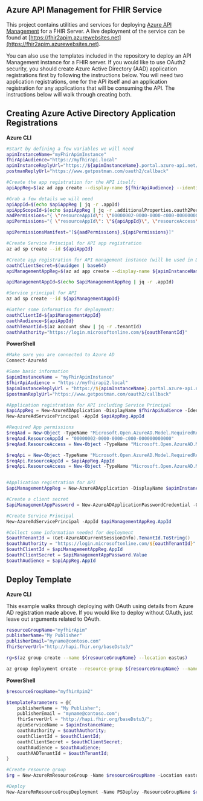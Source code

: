Azure API Management for FHIR Service
-------------------------------------

This project contains utilities and services for deploying [Azure API Management](https://azure.microsoft.com/en-us/services/api-management/) for a FHIR Server. A live deployment of the service can be found at [https://fhir2apim.azurewebsites.net](https://fhir2apim.azurewebsites.net). 

You can also use the templates included in the repository to deploy an API Management instance for a FHIR server. If you would like to use OAuth2 security, you should create Azure Active Directory (AAD) application registrations first by following the instructions below. You will need two application registrations, one for the API itself and an application registration for any applications that will be consuming the API. The instructions below will walk through creating both.


Creating Azure Active Directory Application Registrations
---------------------------------------------------------

**Azure CLI**

```bash
#Start by defining a few variables we will need
apimInstanceName="myFhirApimInstance"
fhirApiAudience="https://myfhirapi.local"
apimInstanceReplyUrl="https://${apimInstanceName}.portal.azure-api.net/docs/services/oauthServer/console/oauth2/authorizationcode/callback"
postmanReplyUrl="https://www.getpostman.com/oauth2/callback"

#Create the app registration for the API itself:
apiAppReg=$(az ad app create --display-name ${fhirApiAudience} --identifier-uris ${fhirApiAudience})

#Grab a few details we will need
apiAppId=$(echo $apiAppReg | jq -r .appId)
apiAppScopeId=$(echo $apiAppReg | jq -r .additionalProperties.oauth2Permissions[0].id)
aadPermissions="{ \"resourceAppId\": \"00000002-0000-0000-c000-000000000000\", \"resourceAccess\": [{ \"id\": \"311a71cc-e848-46a1-bdf8-97ff7156d8e6\", \"type\": \"Scope\"}]}"
apiPermissions="{ \"resourceAppId\": \"${apiAppId}\", \"resourceAccess\": [{ \"id\": \"${apiAppScopeId}\", \"type\": \"Scope\"}]}"

apiPermissionsManifest="[${aadPermissions},${apiPermissions}]"

#Create Service Principal for API app registration
az ad sp create --id ${apiAppId}

#Create app registration for API management instance (will be used in Developer Portal)
oauthClientSecret=$(uuidgen | base64)
apiManagementAppReg=$(az ad app create --display-name ${apimInstanceName} --password ${oauthClientSecret} --identifier-uris "https://${apimInstanceName}" --required-resource-access "${apiPermissionsManifest}" --reply-urls ${apimInstanceReplyUrl} ${postmanReplyUrl})

apiManagementAppId=$(echo $apiManagementAppReg | jq -r .appId)

#Service principal for API 
az ad sp create --id ${apiManagementAppId}

#Gather some information for deployment:
oauthClientId=${apiManagementAppId}
oauthAudience=${apiAppId}
oauthTenantId=$(az account show | jq -r .tenantId)
oauthAuthority="https://login.microsoftonline.com/${oauthTenantId}"
```

**PowerShell**

```PowerShell
#Make sure you are connected to Azure AD
Connect-AzureAd

#Some basic information
$apimInstanceName = "myFhirApimInstance"
$fhirApiAudience = "https://myfhirapi2.local"
$apimInstanceReplyUrl = "https://${apimInstanceName}.portal.azure-api.net/docs/services/oauthServer/console/oauth2/authorizationcode/callback"
$postmanReplyUrl="https://www.getpostman.com/oauth2/callback"

#Application registration for API including Service Principal
$apiAppReg = New-AzureADApplication -DisplayName $fhirApiAudience -IdentifierUris $fhirApiAudience
New-AzureAdServicePrincipal -AppId $apiAppReg.AppId

#Required App permissions
$reqAad = New-Object -TypeName "Microsoft.Open.AzureAD.Model.RequiredResourceAccess"
$reqAad.ResourceAppId = "00000002-0000-0000-c000-000000000000"
$reqAad.ResourceAccess = New-Object -TypeName "Microsoft.Open.AzureAD.Model.ResourceAccess" -ArgumentList "311a71cc-e848-46a1-bdf8-97ff7156d8e6","Scope"

$reqApi = New-Object -TypeName "Microsoft.Open.AzureAD.Model.RequiredResourceAccess"
$reqApi.ResourceAppId = $apiAppReg.AppId
$reqApi.ResourceAccess = New-Object -TypeName "Microsoft.Open.AzureAD.Model.ResourceAccess" -ArgumentList $apiAppReg.Oauth2Permissions[0].id,"Scope"


#Application registration for API
$apiManagementAppReg = New-AzureADApplication -DisplayName $apimInstanceName -IdentifierUris "https://${apimInstanceName}" -RequiredResourceAccess $reqAad,$reqApi -ReplyUrls $apimInstanceReplyUrl,$postmanReplyUrl

#Create a client secret
$apiManagementAppPassword = New-AzureADApplicationPasswordCredential -ObjectId $apiManagementAppReg.ObjectId

#Create Service Principal
New-AzureAdServicePrincipal -AppId $apiManagementAppReg.AppId

#Collect some information needed for deployment
$oauthTenantId = (Get-AzureADCurrentSessionInfo).TenantId.ToString()
$oauthAuthority = "https://login.microsoftonline.com/${oauthTenantId}"
$oauthClientId = $apiManagementAppReg.AppId
$oauthClientSecret = $apiManagementAppPassword.Value
$oauthAudience = $apiAppReg.AppId
```


Deploy Template
---------------

**Azure CLI**

This example walks through deploying with OAuth using details from Azure AD registration made above. If you would like to deploy without OAuth, just leave out arguments related to OAuth.

```bash
resourceGroupName="myfhirApim"
publisherName="My Publisher"
publisherEmail="myname@contoso.com"
fhirServerUrl="http://hapi.fhir.org/baseDstu3/"

rg=$(az group create --name ${resourceGroupName} --location eastus)

az group deployment create --resource-group ${resourceGroupName} --name myfhirapidep --template-uri https://fhir2apim.azurewebsites.net/azuredeploy.json --parameters apimServiceName="${apimInstanceName}" fhirServerUrl="${fhirServerUrl}" publisherEmail="${publisherEmail}" publisherName="${publisherName}" oauthAuthority="${oauthAuthority}" oauthClientId="${oauthClientId}" oauthClientSecret="${oauthClientSecret}" oauthAudience="${oauthAudience}" oauthAADTenantId="${oauthTenantId}"
```


**PowerShell**

```PowerShell
$resourceGroupName="myfhirApim2"

$templateParameters = @{
    publisherName = "My Publisher";
    publisherEmail = "myname@contoso.com";
    fhirServerUrl = "http://hapi.fhir.org/baseDstu3/";
    apimServiceName = $apimInstanceName;
    oauthAuthority = $oauthAuthority;
    oauthClientId = $oauthClientId;
    oauthClientSecret = $oauthClientSecret;
    oauthAudience = $oauthAudience;
    oauthAADTenantId = $oauthTenantId;
}

#Create resource group
$rg = New-AzureRmResourceGroup -Name $resourceGroupName -Location eastus

#Deploy
New-AzureRmResourceGroupDeployment -Name PSDeploy -ResourceGroupName $resourceGroupName -TemplateUri https://fhir2apim.azurewebsites.net/azuredeploy.json -TemplateParameterObject $templateParameters
```

